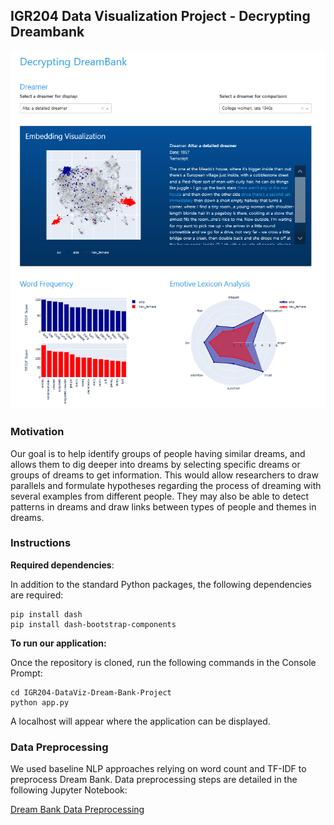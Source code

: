 ## IGR204 Data Visualization Project - Decrypting Dreambank

![](assets/dreambank_viewer1.PNG)

### Motivation

Our goal is to help  identify groups of people having similar dreams, and allows them to dig deeper into dreams by selecting specific dreams or groups of dreams to get information. This would allow researchers to draw parallels and formulate hypotheses regarding the process of dreaming with several examples from different people. They may also be able to detect patterns in dreams and draw links between types of people and themes in dreams.

### Instructions

**Required dependencies**:

In addition to the standard Python packages, the following dependencies are required:

```console
pip install dash
pip install dash-bootstrap-components
```

**To run our application:**

Once the repository is cloned, run the following commands in the Console Prompt:

```console
cd IGR204-DataViz-Dream-Bank-Project
python app.py
```

A localhost will appear where the application can be displayed.

### Data Preprocessing 

We used baseline NLP approaches relying on word count and TF-IDF to preprocess Dream Bank. Data preprocessing steps are detailed in the following Jupyter Notebook:

[Dream Bank Data Preprocessing](https://nbviewer.jupyter.org/github/SJD1882/IGR204-DataViz-Dream-Bank-Project/blob/master/notebooks/Dream_Bank_Data_Preprocessing.ipynb)
